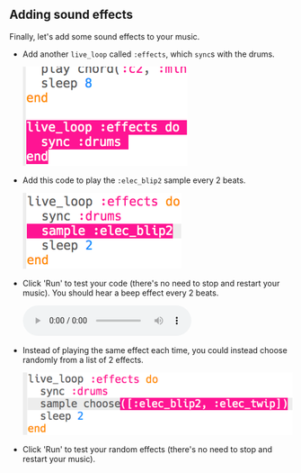 ## Adding sound effects

Finally, let's add some sound effects to your music.

+ Add another `live_loop` called `:effects`, which `sync`s with the drums.
    
    ![צילום מסך](images/dj-effects-loop.png)

+ Add this code to play the `:elec_blip2` sample every 2 beats.
    
    ![צילום מסך](images/dj-effects-sample.png)

+ Click 'Run' to test your code (there's no need to stop and restart your music). You should hear a beep effect every 2 beats.
    
    <div id="audio-preview" class="pdf-hidden">
      <audio controls preload> <source src="resources/noises.mp3" type="audio/mpeg"> Your browser does not support the <code>audio</code> element. </audio>
    </div>
+ Instead of playing the same effect each time, you could instead choose randomly from a list of 2 effects.
    
    ![צילום מסך](images/dj-effects-sample-choose.png)

+ Click 'Run' to test your random effects (there's no need to stop and restart your music).
